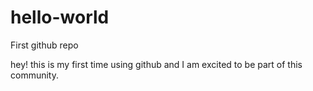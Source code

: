 # hello-world
First github repo

hey! this is my first time using github and I am excited to be part of this community.
